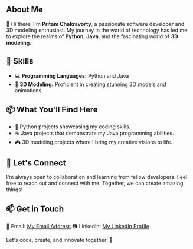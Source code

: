 <!-- # <img src="https://your-image-url.com/your-image.png" alt="Your Name" width="100"> Welcome to My GitHub Profile! --->

## About Me

🚀 Hi there! I'm **Pritam Chakravorty**, a passionate software developer and 3D modeling enthusiast. My journey in the world of technology has led me to explore the realms of **Python**, **Java**, and the fascinating world of **3D modeling**.

## 🌟 Skills

- 💻 **Programming Languages:** Python and Java
- 🎨 **3D Modeling:** Proficient in creating stunning 3D models and animations.

## 📦 What You'll Find Here

- 🧪 Python projects showcasing my coding skills.
- ☕ Java projects that demonstrate my Java programming abilities.
- 🎮 3D modeling projects where I bring my creative visions to life.

## 🤝 Let's Connect

I'm always open to collaboration and learning from fellow developers. Feel free to reach out and connect with me. Together, we can create amazing things!

## 📫 Get in Touch

📧 Email: [My Email Address](mailto:pritam9538@gmail.com)
📷 LinkedIn: [My LinkedIn Profile](https://www.linkedin.com/in/your-profile)

Let's code, create, and innovate together! 🚀

<!---
Pritam-Git6E/Pritam-Git6E is a ✨ special ✨ repository because its `README.md` (this file) appears on your GitHub profile.
You can click the Preview link to take a look at your changes.
--->
